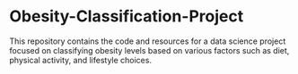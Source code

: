 # Obesity-Classification-Project
This repository contains the code and resources for a data science project focused on classifying obesity levels based on various factors such as diet, physical activity, and lifestyle choices.
